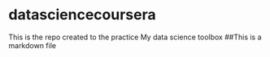# datasciencecoursera
This is the repo created to the practice My data science toolbox
##This is a markdown file
